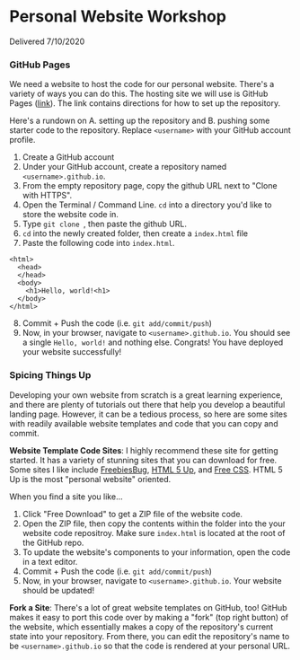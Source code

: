 # Personal Website Workshop
Delivered 7/10/2020

### GitHub Pages
We need a website to host the code for our personal website. There's a variety of ways you can do this. The hosting site we will use is GitHub Pages ([link](https://pages.github.com/)). The link contains directions for how to set up the repository.

Here's a rundown on A. setting up the repository and B. pushing some starter code to the repository. Replace `<username>` with your GitHub account profile.

1. Create a GitHub account
2. Under your GitHub account, create a repository named `<username>.github.io`.
3. From the empty repository page, copy the github URL next to "Clone with HTTPS".
4. Open the Terminal / Command Line. `cd` into a directory you'd like to store the website code in.
5. Type `git clone `, then paste the github URL.
6. `cd` into the newly created folder, then create a `index.html` file
7. Paste the following code into `index.html`.

```
<html>
  <head>
  </head>
  <body>
    <h1>Hello, world!<h1>
  </body>
</html>
```

8. Commit + Push the code (i.e. `git add/commit/push`)
9. Now, in your browser, navigate to `<username>.github.io`. You should see a single `Hello, world!` and nothing else. Congrats! You have deployed your website successfully!

### Spicing Things Up
Developing your own website from scratch is a great learning experience, and there are plenty of tutorials out there that help you develop a beautiful landing page. However, it can be a tedious process, so here are some sites with readily available website templates and code that you can copy and commit.

**Website Template Code Sites**: I highly recommend these site for getting started. It has a variety of stunning sites that you can download for free. Some sites I like include [FreebiesBug](https://freebiesbug.com/code-stuff/html-website-templates/), [HTML 5 Up](https://html5up.net/), and [Free CSS](https://www.free-css.com/free-css-templates). HTML 5 Up is the most "personal website" oriented.

When you find a site you like...
1. Click "Free Download" to get a ZIP file of the website code.
2. Open the ZIP file, then copy the contents within the folder into the your website code repositroy. Make sure `index.html` is located at the root of the GitHub repo.
3. To update the website's components to your information, open the code in a text editor.
4. Commit + Push the code (i.e. `git add/commit/push`)
5. Now, in your browser, navigate to `<username>.github.io`. Your website should be updated!

**Fork a Site**: There's a lot of great website templates on GitHub, too! GitHub makes it easy to port this code over by making a "fork" (top right button) of the website, which essentially makes a copy of the repository's current state into your repository. From there, you can edit the repository's name to be `<username>.github.io` so that the code is rendered at your personal URL.
